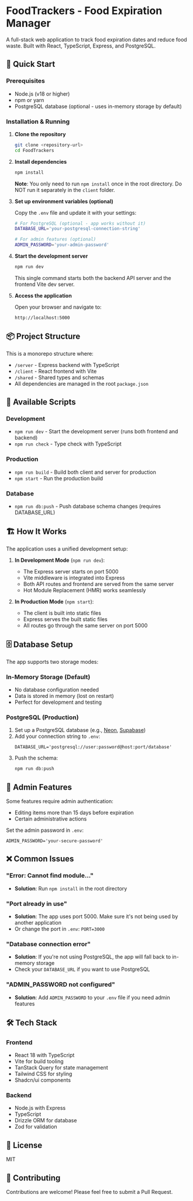 # FoodTrackers - Food Expiration Manager

A full-stack web application to track food expiration dates and reduce food waste. Built with React, TypeScript, Express, and PostgreSQL.

## 🚀 Quick Start

### Prerequisites

- Node.js (v18 or higher)
- npm or yarn
- PostgreSQL database (optional - uses in-memory storage by default)

### Installation & Running

1. **Clone the repository**
   ```bash
   git clone <repository-url>
   cd FoodTrackers
   ```

2. **Install dependencies**
   ```bash
   npm install
   ```
   
   **Note**: You only need to run `npm install` once in the root directory. Do NOT run it separately in the `client` folder.

3. **Set up environment variables (optional)**
   
   Copy the `.env` file and update it with your settings:
   ```bash
   # For PostgreSQL (optional - app works without it)
   DATABASE_URL='your-postgresql-connection-string'
   
   # For admin features (optional)
   ADMIN_PASSWORD='your-admin-password'
   ```

4. **Start the development server**
   ```bash
   npm run dev
   ```
   
   This single command starts both the backend API server and the frontend Vite dev server.

5. **Access the application**
   
   Open your browser and navigate to:
   ```
   http://localhost:5000
   ```

## 📦 Project Structure

This is a monorepo structure where:
- `/server` - Express backend with TypeScript
- `/client` - React frontend with Vite
- `/shared` - Shared types and schemas
- All dependencies are managed in the root `package.json`

## 🔧 Available Scripts

### Development
- `npm run dev` - Start the development server (runs both frontend and backend)
- `npm run check` - Type check with TypeScript

### Production
- `npm run build` - Build both client and server for production
- `npm start` - Run the production build

### Database
- `npm run db:push` - Push database schema changes (requires DATABASE_URL)

## 🏗️ How It Works

The application uses a unified development setup:

1. **In Development Mode** (`npm run dev`):
   - The Express server starts on port 5000
   - Vite middleware is integrated into Express
   - Both API routes and frontend are served from the same server
   - Hot Module Replacement (HMR) works seamlessly

2. **In Production Mode** (`npm start`):
   - The client is built into static files
   - Express serves the built static files
   - All routes go through the same server on port 5000

## 🗄️ Database Setup

The app supports two storage modes:

### In-Memory Storage (Default)
- No database configuration needed
- Data is stored in memory (lost on restart)
- Perfect for development and testing

### PostgreSQL (Production)
1. Set up a PostgreSQL database (e.g., [Neon](https://neon.tech/), [Supabase](https://supabase.com/))
2. Add your connection string to `.env`:
   ```
   DATABASE_URL='postgresql://user:password@host:port/database'
   ```
3. Push the schema:
   ```bash
   npm run db:push
   ```

## 🔐 Admin Features

Some features require admin authentication:
- Editing items more than 15 days before expiration
- Certain administrative actions

Set the admin password in `.env`:
```
ADMIN_PASSWORD='your-secure-password'
```

## ❌ Common Issues

### "Error: Cannot find module..."
- **Solution**: Run `npm install` in the root directory

### "Port already in use"
- **Solution**: The app uses port 5000. Make sure it's not being used by another application
- Or change the port in `.env`: `PORT=3000`

### "Database connection error"
- **Solution**: If you're not using PostgreSQL, the app will fall back to in-memory storage
- Check your `DATABASE_URL` if you want to use PostgreSQL

### "ADMIN_PASSWORD not configured"
- **Solution**: Add `ADMIN_PASSWORD` to your `.env` file if you need admin features

## 🛠️ Tech Stack

### Frontend
- React 18 with TypeScript
- Vite for build tooling
- TanStack Query for state management
- Tailwind CSS for styling
- Shadcn/ui components

### Backend
- Node.js with Express
- TypeScript
- Drizzle ORM for database
- Zod for validation

## 📝 License

MIT

## 🤝 Contributing

Contributions are welcome! Please feel free to submit a Pull Request.